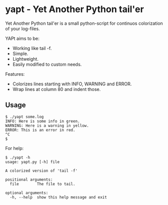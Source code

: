 yapt - Yet Another Python tail'er
====

Yet Another Python tail'er is a small python-script for continuos colorization
of your log-files.

YAPt aims to be:
- Working like tail -f.
- Simple.
- Lightweight.
- Easily modified to custom needs.

Features:
- Colorizes lines starting with INFO, WARNING and ERROR.
- Wrap lines at column 80 and indent those.

Usage
-----

    $ ./yapt some.log
    INFO: Here is some info in green.
    WARNING: Here is a warning in yellow.
    ERROR: This is an error in red.
    ^C
    $

For help:

    $ ./yapt -h
    usage: yapt.py [-h] file
    
    A colorized version of 'tail -f'
    
    positional arguments:
      file        The file to tail.
    
    optional arguments:
      -h, --help  show this help message and exit

